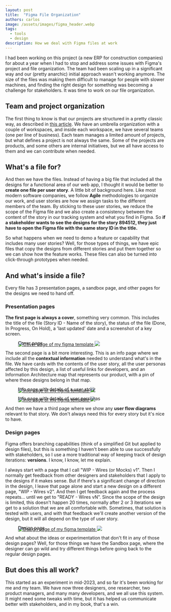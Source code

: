 ```yaml
---
layout: post
title:  "Figma File Organization"
authors: carlos
image: /assets/images/figma_header.webp
tags: 
  - tools
  - design
description: How we deal with Figma files at work
---
```


I had been working on this project (a new ERP for construction companies) for about a year when I had to stop and address some issues with Figma's project and file organization. The team had been scaling up in a significant way and our (pretty anarchic) initial approach wasn't working anymore. The size of the files was making them difficult to manage for people with slower machines, and finding the right design for something was becoming a challenge for stakeholders. It was time to work on our file organization.

## Team and project organization

The first thing to know is that our projects are structured in a pretty classic way, as described in [this article](https://www.figma.com/best-practices/team-file-organization/). We have an umbrella organization with a couple of workspaces, and inside each workspace, we have several teams (one per line of business). Each team manages a limited amount of projects, but what defines a project is not always the same. Some of the projects are products, and some others are internal initiatives, but we all have access to them and we can contribute when needed.

## What's a file for?

And then we have the files. Instead of having a big file that included all the designs for a functional area of our web app, I thought it would be better to **create one file per user story**. A little bit of background here. Like most modern software companies, we follow **Agile** methodologies to organize our work, and user stories are how we assign tasks to the different members of the team. By sticking to these user stories, we reduce the scope of the Figma file and we also create a consistency between the content of the story in our tracking system and what you find in Figma. So **if a stakeholder wants to see the designs for the story 894512, they just have to open the Figma file with the same story ID in the title.**

So what happens when we need to demo a feature or capability that includes many user stories? Well, for those types of things, we have epic files that copy the designs from different stories and put them together so we can show how the feature works. These files can also be turned into click-through prototypes when needed.

## And what's inside a file?

Every file has 3 presentation pages, a sandbox page, and other pages for the designs we need to hand off.

### Presentation pages

**The first page is always a cover**, something very common. This includes the title of the file (Story ID - Name of the story), the status of the file (Done, In Progress, On Hold), a 'last updated' date and a screenshot of a key screen.

<figure>
<!-- thumbnail image wrapped in a link -->
<a href="#img1">
  <img src="/assets/images/figma_cover.webp" class="thumbnail" alt="Cover page of my figma template">
</a>

<!-- lightbox container hidden with CSS -->
<a href="#_" class="lightbox" id="img1">
  <img src="/assets/images/figma_cover.webp">
</a>
<figcaption style="margin-top:-1.5em;">Cover page</figcaption>
</figure>

The second page is a bit more interesting. This is an info page where we include all the **contextual information** needed to understand what's in the file. We have cards with the contents of the user story, all the user personas affected by this design, a list of useful links for developers, and an Information Architecture map that represents our product, with a pin of where these designs belong in that map.

<figure>
<!-- thumbnail image wrapped in a link -->
<a href="#img2">
  <img src="/assets/images/figma_story.webp" class="thumbnail" alt="Info page of my figma template">
</a>

<!-- lightbox container hidden with CSS -->
<a href="#_" class="lightbox" id="img2">
  <img src="/assets/images/figma_story.webp">
</a>
<figcaption style="margin-top:-1.5em;">Info page with details of a user story</figcaption>
</figure>

<figure>
<!-- thumbnail image wrapped in a link -->
<a href="#img3">
  <img src="/assets/images/figma_personas.webp" class="thumbnail" alt="Info page of my figma template">
</a>

<!-- lightbox container hidden with CSS -->
<a href="#_" class="lightbox" id="img3">
  <img src="/assets/images/figma_personas.webp">
</a>
<figcaption style="margin-top:-1.5em;">Info page with details of user personas</figcaption>
</figure>

And then we have a third page where we show any **user flow diagrams** relevant to that story. We don't always need this for every story but it's nice to have.

### Design pages

Figma offers branching capabilities (think of a simplified Git but applied to design files), but this is something I haven't been able to use successfully with stakeholders, so I use a more traditional way of keeping track of design iterations: **versions**. I know, I know, let me explain.

I always start with a page that I call "WIP - Wires (or Mocks) v1". Then I normally get feedback from other designers and stakeholders that I apply to the designs if it makes sense. But if there's a significant change of direction in the design, I leave that page alone and start a new design on a different page, "WIP - Wires v2". And then I get feedback again and the process repeats... until we get to "READY - Wires vN". Since the scope of the design is limited, this doesn't happen 20 times, normally after 2 or 3 iterations we get to a solution that we are all comfortable with. Sometimes, that solution is tested with users, and with that feedback we'll create another version of the design, but it will all depend on the type of user story.

<figure>
<!-- thumbnail image wrapped in a link -->
<a href="#img4">
  <img src="/assets/images/figma_wip.webp" class="thumbnail" alt="Design page of my figma template">
</a>

<!-- lightbox container hidden with CSS -->
<a href="#_" class="lightbox" id="img4">
  <img src="/assets/images/figma_wip.webp">
</a>
<figcaption style="margin-top:-1.5em;">Design page</figcaption>
</figure>

And what about the ideas or experimentation that don't fit in any of those design pages? Well, for those things we have the Sandbox page, where the designer can go wild and try different things before going back to the regular design pages.

## But does this all work?

This started as an experiment in mid-2023, and so far it's been working for me and my team. We have now three designers, one researcher, two product managers, and many many developers, and we all use this system. It might need some tweaks with time, but it has helped us communicate better with stakeholders, and in my book, that's a win.